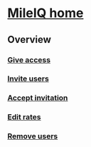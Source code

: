 # [MileIQ home](index.yml)
## Overview
### [Give access](give-access-mileiq-admin-center.md)
### [Invite users](invite-users.md)
### [Accept invitation](accept-invitation.md)
### [Edit rates](edit-rates.md)
### [Remove users](remove-users.md)